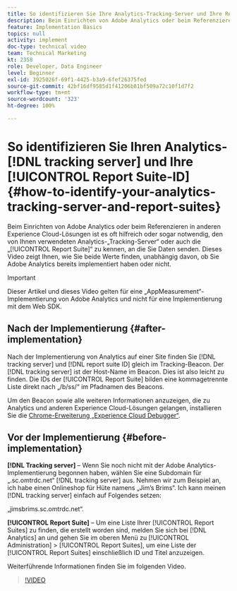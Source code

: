 ```yaml
---
title: So identifizieren Sie Ihre Analytics-Tracking-Server und Ihre Report Suite-ID
description: Beim Einrichten von Adobe Analytics oder beim Referenzieren in anderen Experience Cloud-Lösungen ist es oft hilfreich oder sogar notwendig, den von Ihnen verwendeten Analytics-„Tracking-Server“ oder auch die „Report Suite“ zu kennen, an die Sie Daten senden. Dieses Video zeigt Ihnen, wie Sie beide Werte finden, unabhängig davon, ob Sie Adobe Analytics bereits implementiert haben oder nicht.
feature: Implementation Basics
topics: null
activity: implement
doc-type: technical video
team: Technical Marketing
kt: 2358
role: Developer, Data Engineer
level: Beginner
exl-id: 3925026f-69f1-4425-b3a9-6fef26375fed
source-git-commit: 42bf16df9585d1f41206b81bf509a72c10f1d7f2
workflow-type: tm+mt
source-wordcount: '323'
ht-degree: 100%

---
```


# So identifizieren Sie Ihren Analytics-[!DNL tracking server] und Ihre [!UICONTROL Report Suite-ID] {#how-to-identify-your-analytics-tracking-server-and-report-suites}

Beim Einrichten von Adobe Analytics oder beim Referenzieren in anderen Experience Cloud-Lösungen ist es oft hilfreich oder sogar notwendig, den von Ihnen verwendeten Analytics-„Tracking-Server“ oder auch die „[!UICONTROL Report Suite]“ zu kennen, an die Sie Daten senden. Dieses Video zeigt Ihnen, wie Sie beide Werte finden, unabhängig davon, ob Sie Adobe Analytics bereits implementiert haben oder nicht.

>[!IMPORTANT]
>
>Dieser Artikel und dieses Video gelten für eine „AppMeasurement“-Implementierung von Adobe Analytics und nicht für eine Implementierung mit dem Web SDK.

## Nach der Implementierung {#after-implementation}

Nach der Implementierung von Analytics auf einer Site finden Sie [!DNL tracking server] und [!DNL report suite ID] gleich im Tracking-Beacon. Der [!DNL tracking server] ist der Host-Name im Beacon. Dies ist also leicht zu finden. Die IDs der [!UICONTROL Report Suite] bilden eine kommagetrennte Liste direkt nach „/b/ss/“ im Pfadnamen des Beacons.

Um den Beacon sowie alle weiteren Informationen anzuzeigen, die zu Analytics und anderen Experience Cloud-Lösungen gelangen, installieren Sie die [Chrome-Erweiterung „Experience Cloud Debugger“](https://chrome.google.com/webstore/detail/adobe-experience-cloud-de/ocdmogmohccmeicdhlhhgepeaijenapj?hl=de).

## Vor der Implementierung {#before-implementation}

**[!DNL Tracking server]** – Wenn Sie noch nicht mit der Adobe Analytics-Implementierung begonnen haben, wählen Sie eine Subdomain für „.sc.omtrdc.net“ [!DNL tracking server] aus. Nehmen wir zum Beispiel an, ich habe einen Onlineshop für Hüte namens „Jim’s Brims“. Ich kann meinen [!DNL tracking server] einfach auf Folgendes setzen:

„jimsbrims.sc.omtrdc.net“.

**[!UICONTROL Report Suite]** – Um eine Liste Ihrer [!UICONTROL Report Suites] zu finden, die erstellt worden sind, melden Sie sich bei [!DNL Analytics] an und gehen Sie im oberen Menü zu [!UICONTROL Administration] > [!UICONTROL Report Suites], um eine Liste der [!UICONTROL Report Suites] einschließlich ID und Titel anzuzeigen.

Weiterführende Informationen finden Sie im folgenden Video.

>[!VIDEO](https://video.tv.adobe.com/v/40895/?quality=12&learn=on&captions=ger)
